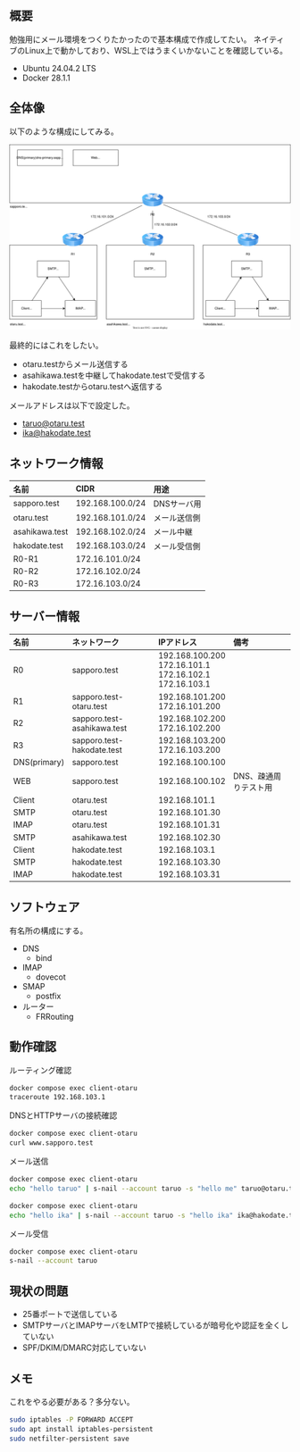 ## 概要
勉強用にメール環境をつくりたかったので基本構成で作成してたい。
ネイティブのLinux上で動かしており、WSL上ではうまくいかないことを確認している。

- Ubuntu 24.04.2 LTS
- Docker 28.1.1

## 全体像
以下のような構成にしてみる。

![](docs/mail-local.drawio.svg)

最終的にはこれをしたい。

- otaru.testからメール送信する
- asahikawa.testを中継してhakodate.testで受信する
- hakodate.testからotaru.testへ返信する

メールアドレスは以下で設定した。

- taruo@otaru.test
- ika@hakodate.test

## ネットワーク情報

| 名前             | CIDR             | 用途      |
| :------------- | :--------------- | :------ |
| sapporo.test   | 192.168.100.0/24 | DNSサーバ用 |
| otaru.test     | 192.168.101.0/24 | メール送信側  |
| asahikawa.test | 192.168.102.0/24 | メール中継   |
| hakodate.test  | 192.168.103.0/24 | メール受信側  |
| R0-R1          | 172.16.101.0/24  |         |
| R0-R2          | 172.16.102.0/24  |         |
| R0-R3          | 172.16.103.0/24  |         |

## サーバー情報

| 名前           | ネットワーク                | IPアドレス                                                      | 備考                  |
|:---------------|:----------------------------|:----------------------------------------------------------------|:----------------------|
| R0             | sapporo.test                | 192.168.100.200<br>172.16.101.1<br>172.16.102.1<br>172.16.103.1 |                       |
| R1             | sapporo.test-otaru.test     | 192.168.101.200<br>172.16.101.200                               |                       |
| R2             | sapporo.test-asahikawa.test | 192.168.102.200<br>172.16.102.200                               |                       |
| R3             | sapporo.test-hakodate.test  | 192.168.103.200<br>172.16.103.200                               |                       |
| DNS(primary)   | sapporo.test                | 192.168.100.100                                                 |                       |
| WEB            | sapporo.test                | 192.168.100.102                                                 | DNS、疎通周りテスト用 |
| Client         | otaru.test                  | 192.168.101.1                                                   |                       |
| SMTP           | otaru.test                  | 192.168.101.30                                                  |                       |
| IMAP           | otaru.test                  | 192.168.101.31                                                  |                       |
| SMTP           | asahikawa.test              | 192.168.102.30                                                  |                       |
| Client         | hakodate.test               | 192.168.103.1                                                   |                       |
| SMTP           | hakodate.test               | 192.168.103.30                                                  |                       |
| IMAP           | hakodate.test               | 192.168.103.31                                                  |                       |

## ソフトウェア
有名所の構成にする。
- DNS
	- bind
- IMAP
	- dovecot
- SMAP
	- postfix
- ルーター
	- FRRouting

## 動作確認

ルーティング確認

```bash
docker compose exec client-otaru
traceroute 192.168.103.1
```

DNSとHTTPサーバの接続確認

```bash
docker compose exec client-otaru
curl www.sapporo.test
```

メール送信

```bash
docker compose exec client-otaru
echo "hello taruo" | s-nail --account taruo -s "hello me" taruo@otaru.test 
```

```bash
docker compose exec client-otaru
echo "hello ika" | s-nail --account taruo -s "hello ika" ika@hakodate.test
```

メール受信

```bash
docker compose exec client-otaru
s-nail --account taruo
```


## 現状の問題
- 25番ポートで送信している
- SMTPサーバとIMAPサーバをLMTPで接続しているが暗号化や認証を全くしていない
- SPF/DKIM/DMARC対応していない

## メモ
これをやる必要がある？多分ない。

```bash
sudo iptables -P FORWARD ACCEPT
sudo apt install iptables-persistent
sudo netfilter-persistent save
```
